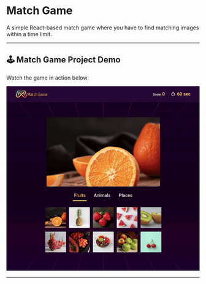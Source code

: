 # Match Game

A simple React-based match game where you have to find matching images within a time limit.

---

## 🕹️ Match Game Project Demo

Watch the game in action below:

![Match Game Demo](https://raw.githubusercontent.com/RajuAamanchi/Match_game/main/assets/match-game-output-gif.gif)

---
